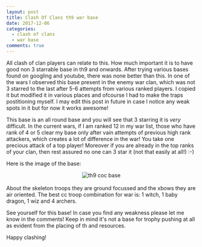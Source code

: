```yaml
---
layout: post
title: Clash Of Clans th9 war base 
date: 2017-12-06
categories:
  - clash of clans
  - war base
comments: true
---
```


All clash of clan players can relate to this. How much important it is to have good non 3 starrable base in th9 and onwards. After trying various bases found on googling and youtube, there was none better than this. In one of the wars I observed this base present in the enemy war clan, which was not 3 starred to the last after 5-6 attempts from various ranked players. I copied it but modified it in various places and ofcourse I had to make the traps postitioning myself. I may edit this post in future in case I notice any weak spots in it but for now it works awesome!

This base is an all round base and you will see that 3 starring it is _very_ difficult. In the current wars, if I am ranked 12 in my war list, those who have rank of 4 or 5 clear my base only after vain attempts of previous high rank attackers, which creates a lot of difference in the war! You take one precious attack of a top player! Moreover if you are already in the top ranks of your clan, then rest assured no one can 3 star it (not that easily at all!) :-)

Here is the image of the base:
<center>
<img src="{{ site.urlimg }}/static/img/base.jpg" alt="th9 coc base" itemprop="image" class="img-responsive"/> 
</center>  
<br> 
About the skeleton troops they are ground focussed and the xbows they are air oriented.
The best cc troop combination for war is: 1 witch, 1 baby dragon, 1 wiz and 4 archers.

See yourself for this base! In case you find any weakness please let me know in the comments! Keep in mind it's not a base for trophy pushing at all as evident from the placing of th and resources.

Happy clashing!
